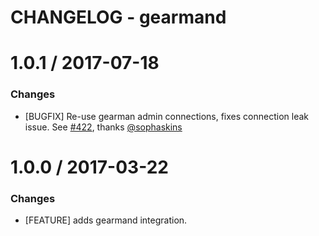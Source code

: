 # CHANGELOG - gearmand


1.0.1 / 2017-07-18
==================

### Changes

* [BUGFIX] Re-use gearman admin connections, fixes connection leak issue. See [#422][], thanks [@sophaskins][]


1.0.0 / 2017-03-22
==================

### Changes

* [FEATURE] adds gearmand integration.

[#422]: https://github.com/DataDog/integrations-core/issues/422
[@sophaskins]: https://github.com/sophaskins

[#422]: https://github.com/DataDog/integrations-core/issues/422
[@sophaskins]: https://github.com/sophaskins

[#422]: https://github.com/DataDog/integrations-core/issues/422
[@sophaskins]: https://github.com/sophaskins
